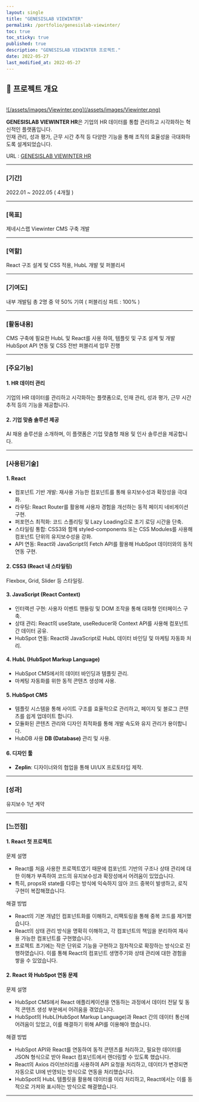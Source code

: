 ```yaml
---
layout: single
title: "GENESISLAB VIEWINTER"
permalink: /portfolio/genesislab-viewinter/
toc: true
toc_sticky: true
published: true
description: "GENESISLAB VIEWINTER 프로젝트."
date: 2022-05-27
last_modified_at: 2022-05-27
---
```


## 📄 프로젝트 개요
<br/>
<a class="batimmage" href="/assets/images/Viewinter.png">
![/assets/images/Viewinter.png](/assets/images/Viewinter.png)
</a>

**GENESISLAB VIEWINTER HR**은 기업의 HR 데이터를 통합 관리하고 시각화하는 혁신적인 플랫폼입니다.  
인재 관리, 성과 평가, 근무 시간 추적 등 다양한 기능을 통해 조직의 효율성을 극대화하도록 설계되었습니다.

URL : <a href="https://viewinterhr.com/" target="_blank">GENESISLAB VIEWINTER HR</a>

---

### [기간] <br/>

2022.01 ~ 2022.05 ( 4개월 )

---

### [목표] <br/>

제네시스랩 Viewinter CMS 구축 개발

---

### [역할] <br/>

React 구조 설계 및 CSS 적용, HubL 개발 및 퍼블리셔

---

### [기여도] <br/>

내부 개발팀 총 2명 중 약 50% 기여 ( 퍼블리싱 파트 : 100% )

---

### [활동내용] <br/>

CMS 구축에 필요한 HubL 및 React를 사용 하여, 템플릿 및 구조 설계 및 개발 <br/> 
HubSpot API 연동 및 CSS 전반 퍼블리셔 업무 진행

---

### [주요기능]

#### 1. **HR 데이터 관리**  

기업의 HR 데이터를 관리하고 시각화하는 플랫폼으로, 인재 관리, 성과 평가, 근무 시간 추적 등의 기능을 제공합니다.

#### 2. **기업 맞춤 솔루션 제공**  

AI 채용 솔루션을 소개하며, 이 플랫폼은 기업 맞춤형 채용 및 인사 솔루션을 제공합니다. 

---

### [사용된기술] 

#### 1. **React**

- 컴포넌트 기반 개발: 재사용 가능한 컴포넌트를 통해 유지보수성과 확장성을 극대화. <br>
- 라우팅: React Router를 활용해 사용자 경험을 개선하는 동적 페이지 네비게이션 구현. <br>
- 퍼포먼스 최적화: 코드 스플리팅 및 Lazy Loading으로 초기 로딩 시간을 단축. <br>
- 스타일링 통합: CSS3와 함께 styled-components 또는 CSS Modules를 사용해 컴포넌트 단위의 유지보수성을 강화. <br>
- API 연동: React와 JavaScript의 Fetch API를 활용해 HubSpot 데이터와의 동적 연동 구현.

#### 2. **CSS3** (React 내 스타일링)

Flexbox, Grid, Slider 등 스타일링.

#### 3. **JavaScript** (React Context)

- 인터랙션 구현: 사용자 이벤트 핸들링 및 DOM 조작을 통해 대화형 인터페이스 구축.
- 상태 관리: React의 useState, useReducer와 Context API를 사용해 컴포넌트 간 데이터 공유.
- HubSpot 연동: React와 JavaScript로 HubL 데이터 바인딩 및 마케팅 자동화 처리.

#### 4. **HubL** (HubSpot Markup Language)

- HubSpot CMS에서의 데이터 바인딩과 템플릿 관리.
- 마케팅 자동화를 위한 동적 콘텐츠 생성에 사용.

#### 5. **HubSpot CMS**

- 템플릿 시스템을 통해 사이트 구조를 효율적으로 관리하고, 페이지 및 블로그 콘텐츠를 쉽게 업데이트 합니다.
- 모듈화된 콘텐츠 관리와 디자인 최적화를 통해 개발 속도와 유지 관리가 용이합니다.
- HubDB 사용 **DB (Database)** 관리 및 사용.

#### 6. **디자인 툴**

- **Zeplin**: 디자이너와의 협업을 통해 UI/UX 프로토타입 제작. 

---

### [성과] <br/>

유지보수 1년 계약 

---

### [느낀점] 

#### 1. **React 첫 프로젝트** <br>

문제 설명 <br>
- React를 처음 사용한 프로젝트였기 때문에 컴포넌트 기반의 구조나 상태 관리에 대한 이해가 부족하여 코드의 유지보수성과 확장성에서 어려움이 있었습니다. 
- 특히, props와 state를 다루는 방식에 익숙하지 않아 코드 중복이 발생하고, 로직 구현이 복잡해졌습니다.

해결 방법 <br>
- React의 기본 개념인 컴포넌트화를 이해하고, 리팩토링을 통해 중복 코드를 제거했습니다.
- React의 상태 관리 방식을 명확히 이해하고, 각 컴포넌트의 책임을 분리하여 재사용 가능한 컴포넌트를 구현했습니다.
- 프로젝트 초기에는 작은 단위로 기능을 구현하고 점차적으로 확장하는 방식으로 진행하였습니다. 이를 통해 React의 컴포넌트 생명주기와 상태 관리에 대한 경험을 쌓을 수 있었습니다.


#### 2. **React 와 HubSpot 연동 문제** <br>

문제 설명 <br>
- HubSpot CMS에서 React 애플리케이션을 연동하는 과정에서 데이터 전달 및 동적 콘텐츠 생성 부분에서 어려움을 겪었습니다.
- HubSpot의 HubL(HubSpot Markup Language)과 React 간의 데이터 통신에 어려움이 있었고, 이를 해결하기 위해 API를 이용해야 했습니다.

해결 방법 <br>
- HubSpot API와 React를 연동하여 동적 콘텐츠를 처리하고, 필요한 데이터를 JSON 형식으로 받아 React 컴포넌트에서 렌더링할 수 있도록 했습니다.
- React의 Axios 라이브러리를 사용하여 API 요청을 처리하고, 데이터가 변경되면 자동으로 UI에 반영되는 방식으로 연동을 처리했습니다.
- HubSpot의 HubL 템플릿을 활용해 데이터를 미리 처리하고, React에서는 이를 동적으로 가져와 표시하는 방식으로 해결했습니다.

---